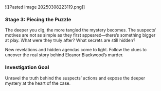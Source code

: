 ![[Pasted image 20250308223119.png]]
### **Stage 3: Piecing the Puzzle**

The deeper you dig, the more tangled the mystery becomes. The suspects' motives are not as simple as they first appeared—there’s something bigger at play. What were they truly after? What secrets are still hidden?

New revelations and hidden agendas come to light. Follow the clues to uncover the real story behind Eleanor Blackwood’s murder.

### **Investigation Goal**

Unravel the truth behind the suspects’ actions and expose the deeper mystery at the heart of the case.